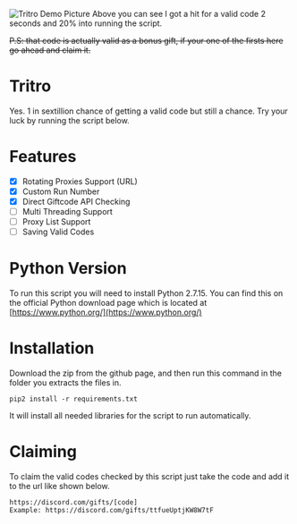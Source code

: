 ![Tritro Demo Picture](https://i.ibb.co/Bs5W8LQ/unknown.png)
Above you can see I got a hit for a valid code 2 seconds and 20% into running the script.

~~P.S: that code is actually valid as a bonus gift, if your one of the firsts here go ahead and claim it.~~

# Tritro

Yes. 1 in sextillion chance of getting a valid code but still a chance. Try your luck by running the script below.

# Features

- [x] Rotating Proxies Support (URL)
- [x] Custom Run Number
- [x] Direct Giftcode API Checking
- [ ] Multi Threading Support
- [ ] Proxy List Support
- [ ] Saving Valid Codes

# Python Version

To run this script you will need to install Python 2.7.15. You can find this on the official Python download page which is located at [https://www.python.org/](https://www.python.org/)

# Installation

Download the zip from the github page, and then run this command in the folder you extracts the files in.

    pip2 install -r requirements.txt

It will install all needed libraries for the script to run automatically.

# Claiming

To claim the valid codes checked by this script just take the code and add it to the url like shown below.

    https://discord.com/gifts/[code]
    Example: https://discord.com/gifts/ttfueUptjKW8W7tF
